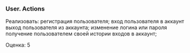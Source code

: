 ### User. Actions

Реализовать:
регистрация пользователя;
вход пользователя в аккаунт
выход пользователя из аккаунта;
изменение логина или пароля 
получение пользователем своей истории входов в аккаунт;

Оценка: 5
